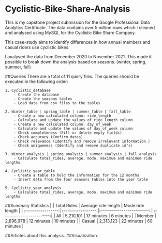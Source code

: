 # Cyclistic-Bike-Share-Analysis
This is my capstone project submission for the Google Professional Data Analytics Certificate. The data contains over 5 million rows which I cleaned and analysed using MySQL for the Cyclistic Bike Share Company.

This case-study aims to identify differences in how annual members and casual riders use cyclistic bikes. 

I analysed the data from December 2020 to November 2021. 
This made it possible to break down the analysis based on seasons. (winter, spring, summer, fall)

##Queries
There are a total of 11 query files. 
The queries should be executed in the following order:

	1. Cyclistic_database  
		- Create the database
		- Create the seasons tables
		- Load data from csv files to the tables

	2. Winter_table | spring_table | summer_table | fall_table
		- Create a new calculated column: ride_length
		- Calculate and update the values of ride_length column
		- Create a new calculated column: day_of_week 
		- Calculate and update the values of day_of_week column
		- Check completeness (Fill or delete empty fields)
		- Check accuracy (Confirm dates)
		- Check relevance (Identify and remove irrelevant information )
		- Check uniqueness (Identify and remove duplicate id's) 
		
	3. Winter_analysis | spring_analysis | summer_analysis | fall_analysis
		- Calculate total_rides, average, mode, maximum and minimum ride lengths 
	
	4. Cyclistic_year_table
		- Create a table to hold the information for the 12 months
		- Insert data from the four seasons tables into the year table
		
	5. Cyclistic_year_analysis
		- Calculate total_rides, average, mode, maximum and minimum ride lengths 

##Summary Statistics 
|                          |    Total Rides   | Average ride length |   Mode ride length  |
| :-----------------:| :-----------------:|:-------------------------: | :------------------------:|
|            All          |   5,210,101    |       17 minutes        |       6 minutes          |
|       Member    |   2,896,978    |       12 minutes        |       10 minutes        |
|        Casual       |   2,313,123    |       22 minutes        |        60 minutes       |
	
##Articles about this analysis. 
##Visualization. 
